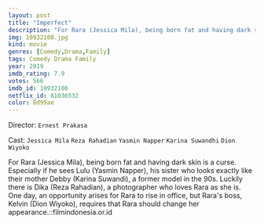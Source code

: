 ```yaml
---
layout: post
title: "Imperfect"
description: "For Rara (Jessica Mila), being born fat and having dark skin is a curse. Especially if he sees Lulu (Yasmin Napper), his sister who looks exactly like their mother Debby (Karina Suwandi), a former model in the 90s. Luckily there is Dika (Reza Rahadian), a photographer who loves Rara as she is. One day, an opportunity arises for Rara to rise in office, but Rara's boss, Kelvin (Dion Wiyoko), requires that Rara should change her appearance..."
img: 10932100.jpg
kind: movie
genres: [Comedy,Drama,Family]
tags: Comedy Drama Family 
year: 2019
imdb_rating: 7.9
votes: 566
imdb_id: 10932100
netflix_id: 81036532
color: 8d99ae
---
```

Director: `Ernest Prakasa`  

Cast: `Jessica Mila` `Reza Rahadian` `Yasmin Napper` `Karina Suwandhi` `Dion Wiyoko` 

For Rara (Jessica Mila), being born fat and having dark skin is a curse. Especially if he sees Lulu (Yasmin Napper), his sister who looks exactly like their mother Debby (Karina Suwandi), a former model in the 90s. Luckily there is Dika (Reza Rahadian), a photographer who loves Rara as she is. One day, an opportunity arises for Rara to rise in office, but Rara's boss, Kelvin (Dion Wiyoko), requires that Rara should change her appearance.::filmindonesia.or.id